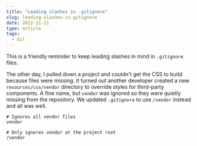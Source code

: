```yaml
---
title: "Leading slashes in .gitignore"
slug: leading-slashes-in-gitignore
date: 2022-11-21
type: article
tags:
  - Git
---
```


This is a friendly reminder to keep leading slashes in mind in `.gitignore` files.

The other day, I pulled down a project and couldn't get the CSS to build because files were missing. It turned out another developer created a new `resources/css/vendor` directory to override styles for third-party components. A fine name, but `vendor` was ignored so they were quietly missing from the repository. We updated `.gitignore` to use `/vendor` instead and all was well.

``` {.short}
# Ignores all vendor files
vendor

# Only ignores vendor at the project root
/vendor
```
